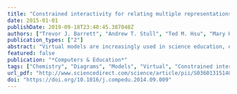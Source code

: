 ```yaml
---
title: "Constrained interactivity for relating multiple representations in science: When virtual is better than real"
date: 2015-01-01
publishDate: 2019-09-18T23:40:45.387048Z
authors: ["Trevor J. Barrett", "Andrew T. Stull", "Ted M. Hsu", "Mary Hegarty"]
publication_types: ["2"]
abstract: "Virtual models are increasingly used in science education, especially in spatially demanding domains. However, few studies have directly compared the effectiveness of virtual and concrete models, or systematically characterized differences between them. Here, we compared students' accuracy and efficiency using virtual and concrete models to align and produce different representations in the domain of organic chemistry. Na?ve undergraduate students learned the conventions of different molecular representations (diagrams and models) and then performed tasks that involved matching models to diagrams and using models to complete diagrams. The results indicated similar levels of accuracy for virtual and concrete models and greater efficiency for virtual models. Students preferred virtual models, but rated the usability of the two model types about equally. The efficiency benefit associated with using virtual models can be explained by their constrained interactivity, which prevented students from making task-irrelevant manipulations and increased the salience of the task-relevant information in the models."
featured: false
publication: "*Computers & Education*"
tags: ["Chemistry", "Diagrams", "Models", "Virtual", "Constrained interactivity"]
url_pdf: "http://www.sciencedirect.com/science/article/pii/S0360131514002097"
doi: "https://doi.org/10.1016/j.compedu.2014.09.009"
---
```


